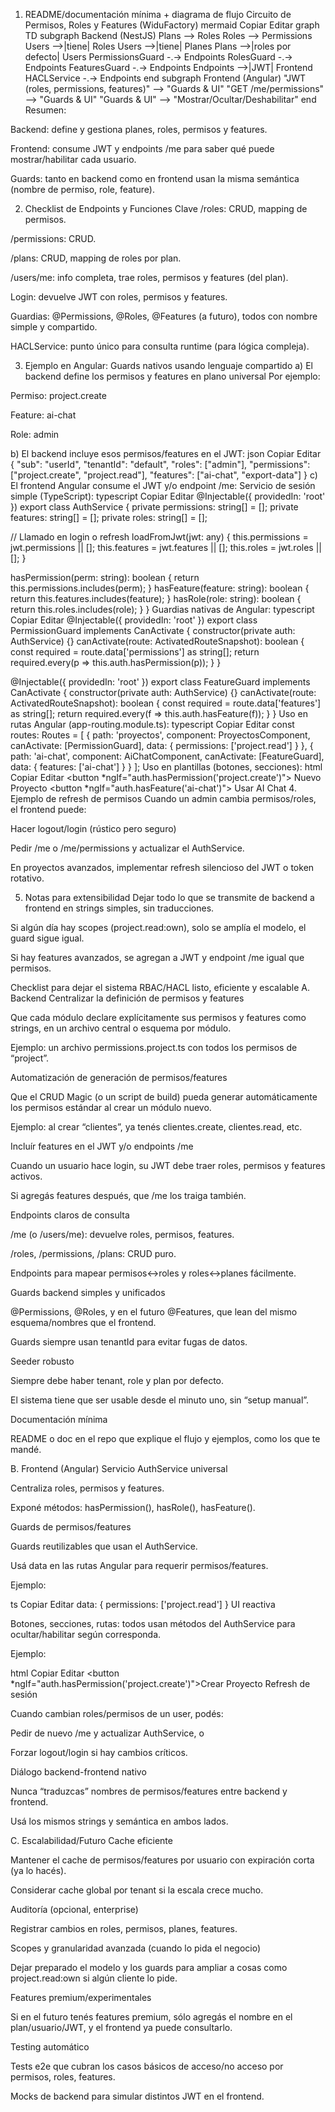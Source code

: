 1. README/documentación mínima + diagrama de flujo
Circuito de Permisos, Roles y Features (WiduFactory)
mermaid
Copiar
Editar
graph TD
    subgraph Backend (NestJS)
        Plans --> Roles
        Roles --> Permissions
        Users -->|tiene| Roles
        Users -->|tiene| Planes
        Plans -->|roles por defecto| Users
        PermissionsGuard -.-> Endpoints
        RolesGuard -.-> Endpoints
        FeaturesGuard -.-> Endpoints
        Endpoints -->|JWT| Frontend
        HACLService -.-> Endpoints
    end
    subgraph Frontend (Angular)
        "JWT (roles, permissions, features)" --> "Guards & UI"
        "GET /me/permissions" --> "Guards & UI"
        "Guards & UI" --> "Mostrar/Ocultar/Deshabilitar"
    end
Resumen:

Backend: define y gestiona planes, roles, permisos y features.

Frontend: consume JWT y endpoints /me para saber qué puede mostrar/habilitar cada usuario.

Guards: tanto en backend como en frontend usan la misma semántica (nombre de permiso, role, feature).

2. Checklist de Endpoints y Funciones Clave
/roles: CRUD, mapping de permisos.

/permissions: CRUD.

/plans: CRUD, mapping de roles por plan.

/users/me: info completa, trae roles, permisos y features (del plan).

Login: devuelve JWT con roles, permisos y features.

Guardias: @Permissions, @Roles, @Features (a futuro), todos con nombre simple y compartido.

HACLService: punto único para consulta runtime (para lógica compleja).

3. Ejemplo en Angular: Guards nativos usando lenguaje compartido
a) El backend define los permisos y features en plano universal
Por ejemplo:

Permiso: project.create

Feature: ai-chat

Role: admin

b) El backend incluye esos permisos/features en el JWT:
json
Copiar
Editar
{
  "sub": "userId",
  "tenantId": "default",
  "roles": ["admin"],
  "permissions": ["project.create", "project.read"],
  "features": ["ai-chat", "export-data"]
}
c) El frontend Angular consume el JWT y/o endpoint /me:
Servicio de sesión simple (TypeScript):
typescript
Copiar
Editar
@Injectable({ providedIn: 'root' })
export class AuthService {
  private permissions: string[] = [];
  private features: string[] = [];
  private roles: string[] = [];
  
  // Llamado en login o refresh
  loadFromJwt(jwt: any) {
    this.permissions = jwt.permissions || [];
    this.features = jwt.features || [];
    this.roles = jwt.roles || [];
  }

  hasPermission(perm: string): boolean {
    return this.permissions.includes(perm);
  }
  hasFeature(feature: string): boolean {
    return this.features.includes(feature);
  }
  hasRole(role: string): boolean {
    return this.roles.includes(role);
  }
}
Guardias nativas de Angular:
typescript
Copiar
Editar
@Injectable({ providedIn: 'root' })
export class PermissionGuard implements CanActivate {
  constructor(private auth: AuthService) {}
  canActivate(route: ActivatedRouteSnapshot): boolean {
    const required = route.data['permissions'] as string[];
    return required.every(p => this.auth.hasPermission(p));
  }
}

@Injectable({ providedIn: 'root' })
export class FeatureGuard implements CanActivate {
  constructor(private auth: AuthService) {}
  canActivate(route: ActivatedRouteSnapshot): boolean {
    const required = route.data['features'] as string[];
    return required.every(f => this.auth.hasFeature(f));
  }
}
Uso en rutas Angular (app-routing.module.ts):
typescript
Copiar
Editar
const routes: Routes = [
  {
    path: 'proyectos',
    component: ProyectosComponent,
    canActivate: [PermissionGuard],
    data: { permissions: ['project.read'] }
  },
  {
    path: 'ai-chat',
    component: AiChatComponent,
    canActivate: [FeatureGuard],
    data: { features: ['ai-chat'] }
  }
];
Uso en plantillas (botones, secciones):
html
Copiar
Editar
<button *ngIf="auth.hasPermission('project.create')">
  Nuevo Proyecto
</button>
<button *ngIf="auth.hasFeature('ai-chat')">
  Usar AI Chat
</button>
4. Ejemplo de refresh de permisos
Cuando un admin cambia permisos/roles, el frontend puede:

Hacer logout/login (rústico pero seguro)

Pedir /me o /me/permissions y actualizar el AuthService.

En proyectos avanzados, implementar refresh silencioso del JWT o token rotativo.

5. Notas para extensibilidad
Dejar todo lo que se transmite de backend a frontend en strings simples, sin traducciones.

Si algún día hay scopes (project.read:own), solo se amplía el modelo, el guard sigue igual.

Si hay features avanzados, se agregan a JWT y endpoint /me igual que permisos.



Checklist para dejar el sistema RBAC/HACL listo, eficiente y escalable
A. Backend
Centralizar la definición de permisos y features

Que cada módulo declare explícitamente sus permisos y features como strings, en un archivo central o esquema por módulo.

Ejemplo: un archivo permissions.project.ts con todos los permisos de “project”.

Automatización de generación de permisos/features

Que el CRUD Magic (o un script de build) pueda generar automáticamente los permisos estándar al crear un módulo nuevo.

Ejemplo: al crear “clientes”, ya tenés clientes.create, clientes.read, etc.

Incluír features en el JWT y/o endpoints /me

Cuando un usuario hace login, su JWT debe traer roles, permisos y features activos.

Si agregás features después, que /me los traiga también.

Endpoints claros de consulta

/me (o /users/me): devuelve roles, permisos, features.

/roles, /permissions, /plans: CRUD puro.

Endpoints para mapear permisos↔roles y roles↔planes fácilmente.

Guards backend simples y unificados

@Permissions, @Roles, y en el futuro @Features, que lean del mismo esquema/nombres que el frontend.

Guards siempre usan tenantId para evitar fugas de datos.

Seeder robusto

Siempre debe haber tenant, role y plan por defecto.

El sistema tiene que ser usable desde el minuto uno, sin “setup manual”.

Documentación mínima

README o doc en el repo que explique el flujo y ejemplos, como los que te mandé.

B. Frontend (Angular)
Servicio AuthService universal

Centraliza roles, permisos y features.

Exponé métodos: hasPermission(), hasRole(), hasFeature().

Guards de permisos/features

Guards reutilizables que usan el AuthService.

Usá data en las rutas Angular para requerir permisos/features.

Ejemplo:

ts
Copiar
Editar
data: { permissions: ['project.read'] }
UI reactiva

Botones, secciones, rutas: todos usan métodos del AuthService para ocultar/habilitar según corresponda.

Ejemplo:

html
Copiar
Editar
<button *ngIf="auth.hasPermission('project.create')">Crear Proyecto</button>
Refresh de sesión

Cuando cambian roles/permisos de un user, podés:

Pedir de nuevo /me y actualizar AuthService, o

Forzar logout/login si hay cambios críticos.

Diálogo backend-frontend nativo

Nunca “traduzcas” nombres de permisos/features entre backend y frontend.

Usá los mismos strings y semántica en ambos lados.

C. Escalabilidad/Futuro
Cache eficiente

Mantener el cache de permisos/features por usuario con expiración corta (ya lo hacés).

Considerar cache global por tenant si la escala crece mucho.

Auditoría (opcional, enterprise)

Registrar cambios en roles, permisos, planes, features.

Scopes y granularidad avanzada (cuando lo pida el negocio)

Dejar preparado el modelo y los guards para ampliar a cosas como project.read:own si algún cliente lo pide.

Features premium/experimentales

Si en el futuro tenés features premium, sólo agregás el nombre en el plan/usuario/JWT, y el frontend ya puede consultarlo.

Testing automático

Tests e2e que cubran los casos básicos de acceso/no acceso por permisos, roles, features.

Mocks de backend para simular distintos JWT en el frontend.